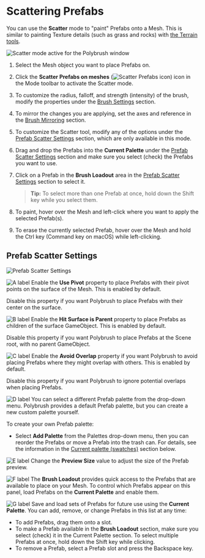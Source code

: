 

# Scattering Prefabs

You can use the **Scatter** mode to "paint" Prefabs onto a Mesh. This is similar to painting Texture details (such as grass and rocks) with [the Terrain tools](https://docs.unity3d.com/Documentation/Manual/terrain-PaintTexture.html).

![Scatter mode active for the Polybrush window](images/ModeExamples_Place.png)

1. Select the Mesh object you want to place Prefabs on.

2. Click the **Scatter Prefabs on meshes** (![Scatter Prefabs icon](images/icons/FlowerAndGrass.png)) icon in the Mode toolbar to activate the Scatter mode.

3. To customize the radius, falloff, and strength (intensity) of the brush, modify the properties under the [Brush Settings](brushes.md) section.

4. To mirror the changes you are applying, set the axes and reference in the [Brush Mirroring](brush_mirror.md) section.

5. To customize the Scatter tool, modify any of the options under the [Prefab Scatter Settings](#props) section, which are only available in this mode.

6. Drag and drop the Prefabs into the **Current Palette** under the [Prefab Scatter Settings](#props) section and make sure you select (check) the Prefabs you want to use.

7. Click on a Prefab in the **Brush Loadout** area in the [Prefab Scatter Settings](#props) section to select it.

	> **Tip:** To select more than one Prefab at once, hold down the Shift key while you select them.

8. To paint, hover over the Mesh and left-click where you want to apply the selected Prefab(s).

9. To erase the currently selected Prefab, hover over the Mesh and hold the Ctrl key (Command key on macOS) while left-clicking.



<a name="props"></a>

## Prefab Scatter Settings

![Prefab Scatter Settings](images/PrefabScatterSettings.png)

![A label](images/icons/LetterA.png) Enable the **Use Pivot** property to place Prefabs with their pivot points on the surface of the Mesh. This is enabled by default.

Disable this property if you want Polybrush to place Prefabs with their center on the surface.

![B label](images/icons/LetterB.png) Enable the **Hit Surface is Parent** property to place Prefabs as children of the surface GameObject. This is enabled by default.

Disable this property if you want Polybrush to place Prefabs at the Scene root, with no parent GameObject.

![C  label](images/icons/LetterC.png) Enable the **Avoid Overlap** property if you want Polybrush to avoid placing Prefabs where they might overlap with others. This is enabled by default.

Disable this property if you want Polybrush to ignore potential overlaps when placing Prefabs.

![D label](images/icons/LetterD.png) You can select a different Prefab palette from the drop-down menu. Polybrush provides a default Prefab palette, but you can create a new custom palette yourself.

To create your own Prefab palette:

* Select **Add Palette** from the Palettes drop-down menu, then you can reorder the Prefabs or move a Prefab into the trash can. For details, see the information in the [Current palette (swatches)](#swatches) section below.

![E label](images/icons/LetterE.png) Change the **Preview Size** value to adjust the size of the Prefab preview.

![F label](images/icons/LetterF.png) The **Brush Loadout** provides quick access to the Prefabs that are available to place on your Mesh. To control which Prefabs appear on this panel, load Prefabs on the **Current Palette** and enable them.

![G label](images/icons/LetterG.png) Save and load sets of Prefabs for future use using the **Current Palette**. You can add, remove, or change Prefabs in this list at any time:

- To add Prefabs, drag them onto a slot.
- To make a Prefab available in the **Brush Loadout** section, make sure you select (check) it in the Current Palette section. To select multiple Prefabs at once, hold down the Shift key while clicking.
- To remove a Prefab, select a Prefab slot and press the Backspace key.
